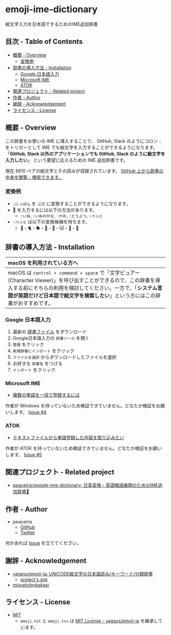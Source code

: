 # emoji-ime-dictionary

絵文字入力を日本語でするためのIME追加辞書



## 目次 - Table of Contents

<!-- START doctoc generated TOC please keep comment here to allow auto update -->
<!-- DON'T EDIT THIS SECTION, INSTEAD RE-RUN doctoc TO UPDATE -->


- [概要 - Overview](#%E6%A6%82%E8%A6%81---overview)
  - [変換例](#%E5%A4%89%E6%8F%9B%E4%BE%8B)
- [辞書の導入方法 - Installation](#%E8%BE%9E%E6%9B%B8%E3%81%AE%E5%B0%8E%E5%85%A5%E6%96%B9%E6%B3%95---installation)
  - [Google 日本語入力](#google-%E6%97%A5%E6%9C%AC%E8%AA%9E%E5%85%A5%E5%8A%9B)
  - [Microsoft IME](#microsoft-ime)
  - [ATOK](#atok)
- [関連プロジェクト - Related project](#%E9%96%A2%E9%80%A3%E3%83%97%E3%83%AD%E3%82%B8%E3%82%A7%E3%82%AF%E3%83%88---related-project)
- [作者 - Author](#%E4%BD%9C%E8%80%85---author)
- [謝辞 - Acknowledgement](#%E8%AC%9D%E8%BE%9E---acknowledgement)
- [ライセンス - License](#%E3%83%A9%E3%82%A4%E3%82%BB%E3%83%B3%E3%82%B9---license)

<!-- END doctoc generated TOC please keep comment here to allow auto update -->



## 概要 - Overview

この辞書をお使いの IME に導入することで、
GitHub, Slack のようにコロン `:` をトリガーとして IME でも絵文字を入力することができるようになります。
「**GitHub, Slack 以外のアプリケーションでも GitHub, Slack のように絵文字を入力したい**」
という要望に応えるための IME 追加辞書です。

現在 6610 ペアの絵文字とその読みが収録されています。
[GitHub 上から辞書の中身を閲覧・検索できます。](https://github.com/peaceiris/emoji-ime-dictionary/blob/master/emoji.tsv)

### 変換例

- `:にっぽん` を 🇯🇵 に変換することができるようになります。
- 🐶 を入力するには以下の方法があります。
    - `:いぬ`, `:いぬのかお`, `:かお`, `:どうぶつ`, `:ぺっと`
- `:ぺっと` は以下の変換候補を持ちます。
    - 🐇・🐈・🐕・🐩・🐰・🐱・🐶・🐹



## 辞書の導入方法 - Installation

| macOS を利用されている方へ |
|:---|
| macOS は `control + command + space` で「文字ビュアー(Character Viewer)」を呼び出すことができるので、この辞書を導入する前にそちらの利用を検討してください。一方で、「**システム言語が英語だけど日本語で絵文字を検索したい**」という方にはこの辞書がおすすめです。 |

### Google 日本語入力

1. 最新の [辞書ファイル](https://github.com/peaceiris/emoji-ime-dictionary/raw/master/emoji.txt) をダウンロード
1. Google日本語入力の `辞書ツール` を開く
1. `管理` をクリック
1. `新規辞書にインポート` をクリック
1. `ファイルを選択` からダウンロードしたファイルを選択
1. お好きな `辞書名` をつける
1. `インポート` をクリック

### Microsoft IME

- [複数の単語を一括で登録するには](https://support.microsoft.com/ja-jp/help/881925)

作者が Windows を持っていないため検証できていません。どなたか検証をお願いします。
[Issue #4](https://github.com/peaceiris/emoji-ime-dictionary/issues/4)

### ATOK

- [テキストファイルから単語登録した内容を取り込みたい](http://support.justsystems.com/faq/1032/app/servlet/qadoc?QID=017975)

作者が ATOK を持っていないため検証できていません。どなたか検証をお願いします。
[Issue #5](https://github.com/peaceiris/emoji-ime-dictionary/issues/5)



## 関連プロジェクト - Related project

- [peaceiris/google-ime-dictionary: 日英変換・英語略語展開のためのIME追加辞書📙](https://github.com/peaceiris/google-ime-dictionary)



## 作者 - Author

- peaceiris
    - [GitHub](https://github.com/peaceiris)
    - [Twitter](https://twitter.com/piris314)

何かあれば [Issue] を立ててください。



## 謝辞 - Acknowledgement

- [yagays/emoji-ja: UNICODE絵文字の日本語読み/キーワード/分類辞書](https://github.com/yagays/emoji-ja)
    - [project's site](https://yag-ays.github.io/project/emoji-ja/)
- [miurahr/pykakasi](https://github.com/miurahr/pykakasi)



## ライセンス - License

- [MIT](./LICENSE)
    - `emoji.txt` と `emoji.tsv` は [MIT License - yagays/emoji-ja] を継承しています。



<!-- Internal References -->
[Issue]: https://github.com/peaceiris/emoji-ime-dictionary/issues
<!-- External References -->
[MIT License - yagays/emoji-ja]: https://github.com/yagays/emoji-ja/blob/master/LICENSE.md
